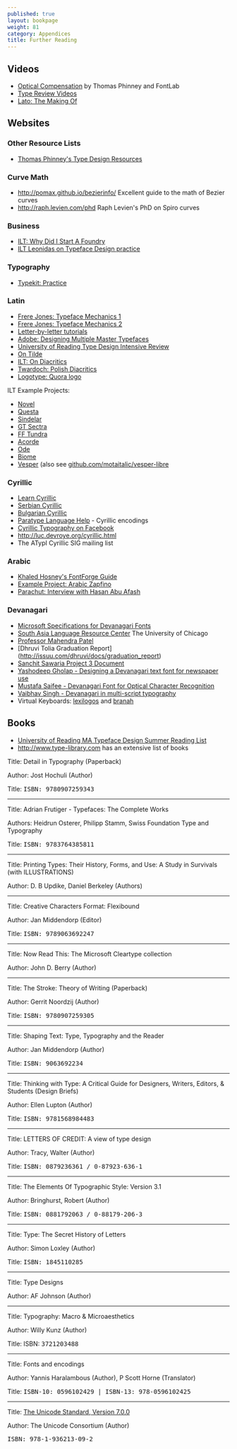 ```yaml
---
published: true
layout: bookpage
weight: 81
category: Appendices
title: Further Reading
---
```


## Videos

* [Optical Compensation](https://www.youtube.com/watch?v=LR-CG5eB3nQ) by Thomas Phinney and FontLab
* [Type Review Videos](https://vimeo.com/typereview/videos)
* [Lato: The Making Of](https://youtu.be/4-oo8o-tyqU)

## Websites

### Other Resource Lists

* [Thomas Phinney's Type Design Resources](http://www.thomasphinney.com/type-design-resources/)

### Curve Math

* http://pomax.github.io/bezierinfo/ Excellent guide to the math of Bezier curves
* http://raph.levien.com/phd Raph Levien's PhD on Spiro curves

### Business

* [ILT: Why Did I Start A Foundry](http://ilovetypography.com/2010/05/06/why-did-i-start-a-type-foundry/)
* [ILT Leonidas on Typeface Design practice](http://ilovetypography.com/2010/03/25/a-few-things-i%E2%80%99ve-learned-about-typeface-design/)

### Typography

* [Typekit: Practice](http://practice.typekit.com/)

### Latin

* [Frere Jones: Typeface Mechanics 1](http://www.frerejones.com/blog/typeface-mechanics-001/)
* [Frere Jones: Typeface Mechanics 2](http://www.frerejones.com/blog/typeface-mechanics-002/)
* [Letter-by-letter tutorials](http://letterpunch.blogspot.com/)
* [Adobe: Designing Multiple Master Typefaces](https://www.google.com/search?q=Designing+Multiple+Master+Typefaces)
* [University of Reading Type Design Intensive Review](http://www.creativebloq.com/typography/design-your-own-typeface-8133919)
* [On Tilde](http://www.shadycharacters.co.uk/2015/03/miscellany-60-tilde/)
* [ILT: On Diacritics](http://ilovetypography.com/2009/01/24/on-diacritics/)
* [Twardoch: Polish Diacritics](http://www.twardoch.com/download/polishhowto/)
* [Logotype: Quora logo](https://www.quora.com/How-is-the-new-Quora-logo-different-from-the-old-one/answer/Christian-Schwartz-1)

ILT Example Projects:

* [Novel](http://ilovetypography.com/2012/05/15/making-fonts-novel-typeface/)
* [Questa](http://ilovetypography.com/2014/10/08/questa-fonts-project/)
* [Sindelar](http://ilovetypography.com/2015/05/05/making-fonts-sindelar)
* [GT Sectra](http://ilovetypography.com/2015/01/13/making-fonts-gt-sectra)
* [FF Tundra](http://ilovetypography.com/2011/10/05/the-making-of-ff-tundra/)
* [Acorde](http://ilovetypography.com/2010/10/10/the-making-of-acorde-2/)
* [Ode](http://ilovetypography.com/2010/09/01/ode-fresh-start-for-a-broken-script/)
* [Biome](http://ilovetypography.com/2010/07/01/font-design-biome-the-making-of-a-typeface/)
* [Vesper](http://ilovetypography.com/2009/12/15/font-design-vesper-typeface-devanagari/) (also see [github.com/motaitalic/vesper-libre](https://github.com/motaitalic/vesper-libre)

### Cyrillic 

* [Learn Cyrillic](http://learncyrillic.tumblr.com )
* [Serbian Cyrillic](http://tipometar.org/indexEng.html)
* [Bulgarian Cyrillic](http://www.cyrillicsly.com/)
* [Paratype Language Help](http://www.paratype.com/help/language/) - Cyrillic encodings
* [Cyrillic Typography on Facebook](https://www.facebook.com/groups/170175253103197/)
* http://luc.devroye.org/cyrillic.html
* The ATypI Cyrillic SIG mailing list

### Arabic

* [Khaled Hosney's FontForge Guide](http://ojuba.org/wiki/docs/%D8%AA%D8%B7%D9%88%D9%8A%D8%B1_%D8%A7%D9%84%D8%AE%D8%B7%D9%88%D8%B7)
* [Example Project: Arabic Zapfino](http://ilovetypography.com/2015/02/22/making-arabic-fonts-climbing-everest/)
* [Parachut: Interview with Hasan Abu Afash](http://upscaletypography.com/?p=1646)

### Devanagari 

* [Microsoft Specifications for Devanagari Fonts](http://www.microsoft.com/typography/OpenTypeDev/devanagari/intro.htm)
* [South Asia Language Resource Center](http://salrc.uchicago.edu/) The University of Chicago
* [Professor Mahendra Patel](http://patelmc.wordpress.com/mahendrapatel/typedesign/)
* [Dhruvi Tolia Graduation Report] (http://issuu.com/dhruvi/docs/graduation_report)
* [Sanchit Sawaria Project 3 Document](http://issuu.com/sanchitsawaria/docs/kathandoc)
* [Yashodeep Gholap - Designing a Devanagari text font for newspaper use](http://www.yashodeepgholap.com/Article.html)
* [Mustafa Saifee - Devanagari Font for Optical Character Recognition](https://www.behance.net/gallery/11968313/Devanagari-Font-for-Optical-Character-Recognition)
* [Vaibhav Singh - Devanagari in multi-script typography](http://issuu.com/typefacedesign/docs/vaibhav_singh_dissertation)
* Virtual Keyboards: [lexilogos](http://www.lexilogos.com/keyboard/devanagari.htm) and [branah](http://www.branah.com/devanagariinscript)

## Books

* [University of Reading MA Typeface Design Summer Reading List](http://blog.8faces.com/post/53602804428/summer-reading)
* <http://www.type-library.com> has an extensive list of books

Title: Detail in Typography (Paperback)

Author: Jost Hochuli (Author)

Title: <tt>ISBN: 9780907259343</tt>

<hr />

Title: Adrian Frutiger - Typefaces: The Complete Works

Authors: Heidrun Osterer, Philipp Stamm, Swiss Foundation Type and Typography

Title: <tt>ISBN: 9783764385811</tt>

<hr />

Title: Printing Types: Their History, Forms, and Use: A Study in Survivals (with ILLUSTRATIONS)

Author: D. B Updike,  Daniel Berkeley (Authors)

<hr />

Title: Creative Characters Format: Flexibound

Author: Jan Middendorp (Editor)

Title: <tt>ISBN: 9789063692247</tt>

<hr />

Title: Now Read This: The Microsoft Cleartype collection

Author: John D. Berry (Author)

<hr />

Title: The Stroke: Theory of Writing (Paperback)

Author: Gerrit Noordzij (Author)

Title: <tt>ISBN: 9780907259305</tt>

<hr />

Title: Shaping Text: Type, Typography and the Reader

Author: Jan Middendorp  (Author)

Title: <tt>ISBN: 9063692234</tt>

<hr />

Title: Thinking with Type: A Critical Guide for Designers, Writers, Editors, &amp; Students (Design Briefs)

Author: Ellen Lupton (Author)

Title: <tt>ISBN: 9781568984483</tt>

<hr />

Title: LETTERS OF CREDIT: A view of type design

Author: Tracy, Walter (Author)

Title: <tt>ISBN: 0879236361 / 0-87923-636-1</tt>

<hr />

Title: The Elements Of Typographic Style: Version 3.1

Author: Bringhurst, Robert (Author)

Title: <tt>ISBN: 0881792063 / 0-88179-206-3</tt>

<hr />

Title: Type: The Secret History of Letters

Author: Simon Loxley (Author)

Title: <tt>ISBN: 1845110285</tt>

<hr />

Title: Type Designs

Author: AF Johnson (Author)

<hr />

Title: Typography: Macro &amp; Microaesthetics

Author: Willy Kunz (Author)

Title: ISBN: <tt>3721203488</tt>

<hr />

Title: Fonts and encodings

Author: Yannis Haralambous (Author), P Scott Horne (Translator)</tt>

Title: <tt>ISBN-10: 0596102429 | ISBN-13: 978-0596102425</tt>

<hr />

Title: [The Unicode Standard, Version 7.0.0](http://www.unicode.org/versions/Unicode7.0.0/)

Author: The Unicode Consortium (Author)

<tt>ISBN: 978-1-936213-09-2</tt>
